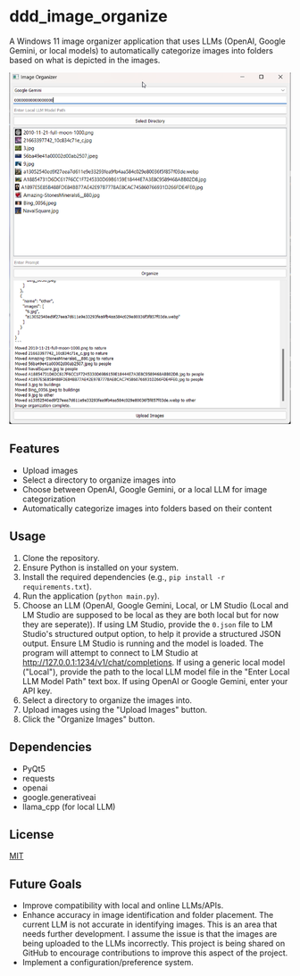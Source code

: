 # ddd_image_organize

A Windows 11 image organizer application that uses LLMs (OpenAI, Google Gemini, or local models) to automatically categorize images into folders based on what is depicted in the images.

![alt text](image.png)

## Features

*   Upload images
*   Select a directory to organize images into
*   Choose between OpenAI, Google Gemini, or a local LLM for image categorization
*   Automatically categorize images into folders based on their content

## Usage

1.  Clone the repository.
2.  Ensure Python is installed on your system.
3.  Install the required dependencies (e.g., `pip install -r requirements.txt`).
4.  Run the application (`python main.py`).
5.  Choose an LLM (OpenAI, Google Gemini, Local, or LM Studio (Local and LM Studio are supposed to be local as they are both local but for now they are seperate)).
    If using LM Studio, provide the `0.json` file to LM Studio's structured output option, to help it provide a structured JSON output. Ensure LM Studio is running and the model is loaded. The program will attempt to connect to LM Studio at http://127.0.0.1:1234/v1/chat/completions.
    If using a generic local model ("Local"), provide the path to the local LLM model file in the "Enter Local LLM Model Path" text box.
    If using OpenAI or Google Gemini, enter your API key.
6.  Select a directory to organize the images into.
7.  Upload images using the "Upload Images" button.
8.  Click the "Organize Images" button.

## Dependencies

*   PyQt5
*   requests
*   openai
*   google.generativeai
*   llama\_cpp (for local LLM)

## License

[MIT](https://opensource.org/licenses/MIT)

## Future Goals

*   Improve compatibility with local and online LLMs/APIs.
*   Enhance accuracy in image identification and folder placement.
    The current LLM is not accurate in identifying images. This is an area that needs further development. I assume the issue is that the images are being uploaded to the LLMs incorrectly. This project is being shared on GitHub to encourage contributions to improve this aspect of the project.
*   Implement a configuration/preference system.